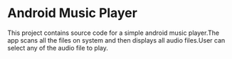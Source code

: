 # Android Music Player

This project contains source code for a simple android music player.The app scans all the files on system and then displays all audio files.User can select any of the audio file to play. 